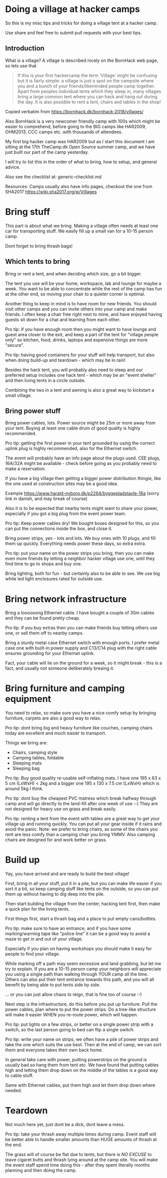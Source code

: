 # Doing a village at hacker camps

So this is my misc tips and tricks for doing a village tent at a hacker camp.

Use share and feel free to submit pull requests with your best tips.

## Introduction

What is a village?
A village is described nicely on the BornHack web page, so lets use that

> If this is your first hackercamp the term 'Village' might be confusing but it is fairly simple: a village is just a spot on the campsite where you and a bunch of your friends/likeminded people camp together. Apart from peoples individual tents which they sleep in, many villages bring a large common tent where you can hack and hang out during the day. It is also possible to rent a tent, chairs and tables in the shop!

Copied verbatim from
  https://bornhack.dk/bornhack-2018/villages/

Also BornHack is a very newcomer friendly camp with 100s which might be easier to comprehend, before going to the BIG camps like HAR2009, OHM2013, CCC camps etc. with thousands of attendees.

My first big hacker camp was HAR2009 but as I start this document I am sitting at the 17th TheCamp.dk Open Source summer camp, and we have just built our part of the camp yesterday.

I will try to list this in the order of what to bring, how to setup, and general advice.

Also see the checklist at: generic-checklist.md

Resources:
Camps usually also have info pages, checkout the one from SHA2017 https://wiki.sha2017.org/w/Villages

# Bring stuff

This part is about what we bring. Making a village often needs at least one car for transporting stuff. We easily fill up a small van for a 10-15 person camp.

Dont forget to bring thrash bags!

## Which tents to bring

Bring or rent a tent, and when deciding which size, go a bit bigger.

The tent you use will be your home, workspace, lab and lounge for maybe a week. You want to be able to concentrate while the rest of the camp has fun at the other end, so moving your chair to a quieter corner is optimal.

Another thing to keep in mind is to have room for new friends. You should visit other camps and you can invite others into your camp and make friends. I often keep a chair free right next to mine, and have enjoyed having guests sit down for a chat and learning from each other.

Pro tip: if you have enough room then you might want to have lounge and guest area closer to the exit, and keep a part of the tent for "village people only" so kitchen, food, drinks, laptops and expensive things are more "secure".

Pro tip: having good containers for your stuff will help transport, but also when doing build-up and teardown - which may be in rain!

Besides the hack tent, you will probably also need to sleep and our preferred setup includes one hack tent - which may be an "event shelter" and then living tents in a circle outside.

Combining the two in a tent and awning is also a great way to kickstart a small village.


## Bring power stuff

Bring power cables, lots. Power source might be 25m or more away from your tent. Buying at least one cable drum of good quality is highly recommended.

Pro tip: getting the first power in your tent grounded by using the correct uplink plug is highly recommended, also for the Ethernet switch.

The event will probably have an info page about the plugs used. CEE plugs, 16A/32A might be available - check before going as you probably need to make a reservation.

If you have a big village then getting a bigger power distribution thingie, like the one used at construction sites may be a good idea.

Example https://www.harald-nyborg.dk/p2264/byggepladstavle-16a
(sorry link in danish, and may break of course)

Also it is to be expected that nearby tents might want to share your power, especially if you got a big plug from the event power team.

Pro tip: Keep power cables dry! We bought boxes designed for this, so you can put the connections inside the box, and close it.

Bring power strips, yes - lots and lots. We buy ones with 10 plugs, and fill them up quickly. Everything needs power these days, so extra extra.

Pro tip: put your name on the power strips you bring, then you can make even more friends by letting a neighbor hacker village use one, until they find time to go to shops and buy one.

Bring lighting, both for fun - but certainly also to be able to see. We use big white led light enclosures rated for outside use.

# Bring network infrastructure

Bring a loooooong Ethernet cable. I have bought a couple of 30m cables and they can be found pretty cheap.

Pro tip: if you buy extras then you can make friends buy letting others use one, or sell them off to nearby camps.

Bring a sturdy metal case Ethernet switch with enough ports. I prefer metal case one with built-in power supply and C13/C14 plug with the right cable ensures grounding for your Ethernet uplink.

Fact, your cable will lie on the ground for a week, so it might break - this is a fact, and usually not someone deliberately breaing it.

# Bring furniture and camping equipment

You need to relax, so make sure you have a nice comfy setup by bringing furniture, carpets are also a good way to relax.

Pro tip: dont bring big and heavy furniture like couches, camping chairs today are excellent and much easier to transport.

Things we bring are:
* Chairs, camping style
* Camping tables, foldable
* Sleeping mats
* Sleeping bag

Pro tip: Buy good quality re-usable self-inflating mats. I have one 195 x 63 x 5 cm (LxWxH) < 2kg and a bigger one 195 x 130 x 7.5 cm (LxWxH) which is around 5kg I think.

Pro tip: dont buy the cheapest PVC matress which break halfway through camp and will go directly to the land-fill after one week of use :-( They are not designed for heavy use on grass and break easily.

Pro tip: renting a tent from the event with tables are a great way to get your village up and running quickly. You can put all your gear inside if it rains and avoid the panic. Note: we prefer to bring chairs, as some of the chairs you rent are less comfy than a camping chair you bring YMMV. Also camping chairs are designed for and work better on grass.

# Build up

Yay, you have arrived and are ready to build the best village!

First, bring in all your stuff, put it in a pile, but you can make life easier if you sort it a bit, so keep camping stuff like tents on the outside, so you can put them up without having to dig deep into the pile.

Then start building the village from the center, hacking tent first, then make a quick plan for the living tents.

First things first, start a thrash bag and a place to put empty cans/bottles.

Pro tip: make sure to have an entrance, and if you have some marking/warning tape like "police line" it can be a good way to avoid a maze to get in and out of your village.

Especially if you plan on having workshops you should make it easy for people to find your village.

While marking off a path may seem excessive and land grabbing, but let me try to explain. If you are a 10-15 person camp your neighbors will appreciate you using a single path than walking through YOUR camp all the time. Others can also put their tent entrance towards this path, and you will all benefit by being able to put tents side by side.

... or you can just allow chaos to reign, that is fine too of course :-)

Next step is the infrastructure, do this before you put up furniture. Pull the power cables, plan where to put the power strips. Do a tree-like structure will make it easier WHEN you re-route power, which will happen.

Pro tip: put lights on a few strips, or better on a single power strip with a switch, so the last person going to bed can flip a single switch.

Pro tip: write your name on strips, we often have a pile of power strips and take the one which suits the use best. Then at the end of camp, we can sort them and everyone takes their own back home.

In general take care with power, putting powerstrips on the ground is usually bad so hang them from tent etc. We have found that putting cables high and letting them drop down on the middle of the tables is a good way to cable stuff.

Same with Ethernet cables, put them high and let them drop down where needed.

# Teardown

Not much here yet, just dont be a dick, dont leave a mess.

Pro tip: take your thrash away multiple times during camp. Event staff will be better able to handle smaller amounts than HUGE amounts of thrash at the end.

The grass will of course be flat due to tents, but there is _NO EXCUSE_ to leave cigaret butts and thrash lying around at the camp site. You will make the event staff spend time doing this - after they spent literally months planning and then doing the camp.
